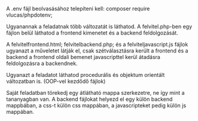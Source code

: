 A .env fájl beolvasásához telepíteni kell:  composer require vlucas/phpdotenv;

Ugyanannak a feladatnak több változatát is láthatod.
A felvitel.php-ben egy fájlon belül láthatod a frontend kimenetet és a backend feldolgozását. 

A felvitelfrontend.html; felvitelbackend.php; és a felviteljavascript.js fájlok ugyanazt a műveletet látják el, csak szétválasztásra került a frontend és a backend a frontend oldali bemenet javascripttel kerül átadásra feldolgozásra a backendnek.

Ugyanazt a feladatot láthatod procedurális és objektum orientált változatban is. (OOP-vel kezdődő fájlok) 

Saját feladatban törekedj egy átlátható mappa szerkezetre, ne így mint a tananyagban van. A backend fájlokat helyezd el egy külön backend mappbában, a css-t külön css mappában, a javascripteket pedig külön js mappában.

